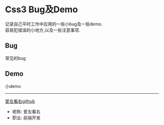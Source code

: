 # Css3 Bug及Demo<br/>  
记录自己平时工作中应用的一些小bug及一些demo.<br/> 
容易犯错误的小地方,以及一些注意事项.

## Bug
常见的bug

## Demo
小demo


---
[爱左看右github](https://github.com/msleft)  
* 呢称: 爱左看右
* 职业: 前端开发
